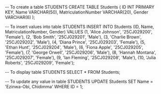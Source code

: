 -- To create a table STUDENTS
CREATE TABLE Students (
    ID INT PRIMARY KEY,
    Name VARCHAR(50),
    MatriculationNumber VARCHAR(20),
    Gender VARCHAR(6)
);

-- To insert values into table STUDENTS
INSERT INTO Students (ID, Name, MatriculationNumber, Gender) VALUES
(1, 'Alice Johnson', '25CJ029200', 'Female'),
(2, 'Bob Smith', '25CJ029201', 'Male'),
(3, 'Charlie Brown', '25CJ029202', 'Male'),
(4, 'Diana Prince', '25CJ029203', 'Female'),
(5, 'Ethan Hunt', '25CJ029204', 'Male'),
(6, 'Fiona Apple', '25CJ029205', 'Female'),
(7, 'George Orwell', '25CJ029206', 'Male'),
(8, 'Hannah Montana', '25CJ029207', 'Female'),
(9, 'Ian Fleming', '25CJ029208', 'Male'),
(10, 'Julia Roberts', '25CJ029209', 'Female');

-- To display table STUDENTS
SELECT * FROM Students;

-- To update any value in table STUDENTS
UPDATE Students
SET Name = 'Ezinwa-Obi, Chidimma'
WHERE ID = 1;
